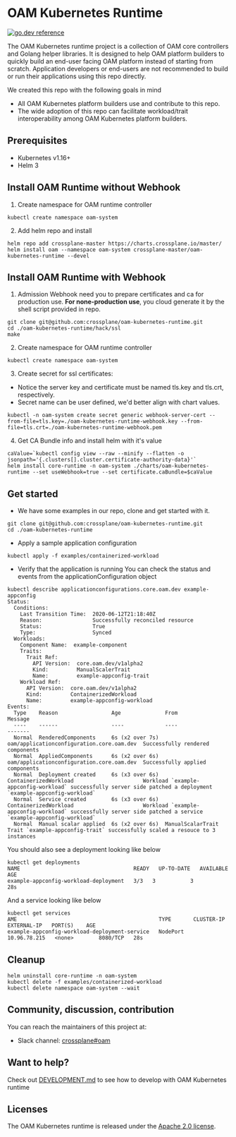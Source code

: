 # OAM Kubernetes Runtime

[![go.dev reference](https://img.shields.io/badge/go.dev-reference-007d9c?logo=go&logoColor=white&style=flat-square)](https://pkg.go.dev/mod/github.com/crossplane/oam-kubernetes-runtime)

The OAM Kubernetes runtime project is a collection of OAM core controllers and Golang helper
libraries. It is designed to help OAM platform builders to quickly build an end-user facing OAM
platform instead of starting from scratch. Application developers or end-users are not
recommended to build or run their applications using this repo directly. 

We created this repo with the following goals in mind  
* All OAM Kubernetes platform builders use and contribute to this repo. 
* The wide adoption of this repo can facilitate workload/trait interoperability among OAM
 Kubernetes platform builders.


## Prerequisites

- Kubernetes v1.16+
- Helm 3

## Install OAM Runtime without Webhook

1. Create namespace for OAM runtime controller

```shell script
kubectl create namespace oam-system
```

2. Add helm repo and install 

```console
helm repo add crossplane-master https://charts.crossplane.io/master/
helm install oam --namespace oam-system crossplane-master/oam-kubernetes-runtime --devel
```

## Install OAM Runtime with Webhook

1. Admission Webhook need you to prepare certificates and ca for production use.
**For none-production use**, you cloud generate it by the shell script provided in repo.

```console	
git clone git@github.com:crossplane/oam-kubernetes-runtime.git	
cd ./oam-kubernetes-runtime/hack/ssl
make
```

2. Create namespace for OAM runtime controller

```shell script
kubectl create namespace oam-system
```

3. Create secret for ssl certificates:

* Notice the server key and certificate must be named tls.key and tls.crt, respectively.
* Secret name can be user defined, we'd better align with chart values.

```shell script
kubectl -n oam-system create secret generic webhook-server-cert --from-file=tls.key=./oam-kubernetes-runtime-webhook.key --from-file=tls.crt=./oam-kubernetes-runtime-webhook.pem
```

4. Get CA Bundle info and install helm with it's value

```shell script
caValue=`kubectl config view --raw --minify --flatten -o jsonpath='{.clusters[].cluster.certificate-authority-data}'`
helm install core-runtime -n oam-system ./charts/oam-kubernetes-runtime --set useWebhook=true --set certificate.caBundle=$caValue 
```

## Get started

* We have some examples in our repo, clone and get started with it.

```console	
git clone git@github.com:crossplane/oam-kubernetes-runtime.git	
cd ./oam-kubernetes-runtime	
```

* Apply a sample application configuration

```console
kubectl apply -f examples/containerized-workload
```

* Verify that the application is running
You can check the status and events from the applicationConfiguration object   
```console
kubectl describe applicationconfigurations.core.oam.dev example-appconfig
Status:
  Conditions:
    Last Transition Time:  2020-06-12T21:18:40Z
    Reason:                Successfully reconciled resource
    Status:                True
    Type:                  Synced
  Workloads:
    Component Name:  example-component
    Traits:
      Trait Ref:
        API Version:  core.oam.dev/v1alpha2
        Kind:         ManualScalerTrait
        Name:         example-appconfig-trait
    Workload Ref:
      API Version:  core.oam.dev/v1alpha2
      Kind:         ContainerizedWorkload
      Name:         example-appconfig-workload
Events:
  Type    Reason                 Age              From                                       Message
  ----    ------                 ----             ----                                       -------
  Normal  RenderedComponents     6s (x2 over 7s)  oam/applicationconfiguration.core.oam.dev  Successfully rendered components
  Normal  AppliedComponents      6s (x2 over 6s)  oam/applicationconfiguration.core.oam.dev  Successfully applied components
  Normal  Deployment created     6s (x3 over 6s)  ContainerizedWorkload                      Workload `example-appconfig-workload` successfully server side patched a deployment `example-appconfig-workload`
  Normal  Service created        6s (x3 over 6s)  ContainerizedWorkload                      Workload `example-appconfig-workload` successfully server side patched a service `example-appconfig-workload`
  Normal  Manual scalar applied  6s (x2 over 6s)  ManualScalarTrait                          Trait `example-appconfig-trait` successfully scaled a resouce to 3 instances

```

You should also see a deployment looking like below
```console
kubectl get deployments
NAME                                    READY   UP-TO-DATE   AVAILABLE   AGE
example-appconfig-workload-deployment   3/3   3           3              28s
```

And a service looking like below
```console
kubectl get services
AME                                             TYPE       CLUSTER-IP     EXTERNAL-IP   PORT(S)    AGE
example-appconfig-workload-deployment-service   NodePort   10.96.78.215   <none>        8080/TCP   28s
```

## Cleanup
```console
helm uninstall core-runtime -n oam-system
kubectl delete -f examples/containerized-workload
kubectl delete namespace oam-system --wait
```

## Community, discussion, contribution
You can reach the maintainers of this project at:
* Slack channel: [crossplane#oam](https://crossplane.slack.com/#oam)

## Want to help?
Check out [DEVELOPMENT.md](./DEVELOPMENT.md) to see how to develop with OAM Kubernetes runtime


## Licenses
The OAM Kubernetes runtime is released under the [Apache 2.0 license](LICENSE).
